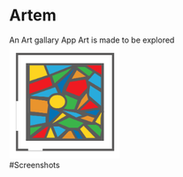 # Artem
An Art gallary App
Art is made to be explored
<br>
<img src="photos/logo.png" width="200">
<br>
#Screenshots
